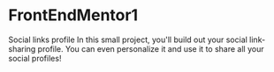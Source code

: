 # FrontEndMentor1
Social links profile  In this small project, you'll build out your social link-sharing profile. You can even personalize it and use it to share all your social profiles!
